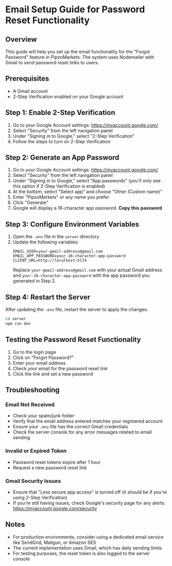 # Email Setup Guide for Password Reset Functionality

## Overview

This guide will help you set up the email functionality for the "Forgot Password" feature in PipzoMarkets. The system uses Nodemailer with Gmail to send password reset links to users.

## Prerequisites

- A Gmail account
- 2-Step Verification enabled on your Google account

## Step 1: Enable 2-Step Verification

1. Go to your Google Account settings: https://myaccount.google.com/
2. Select "Security" from the left navigation panel
3. Under "Signing in to Google," select "2-Step Verification"
4. Follow the steps to turn on 2-Step Verification

## Step 2: Generate an App Password

1. Go to your Google Account settings: https://myaccount.google.com/
2. Select "Security" from the left navigation panel
3. Under "Signing in to Google," select "App passwords" (you'll only see this option if 2-Step Verification is enabled)
4. At the bottom, select "Select app" and choose "Other (Custom name)"
5. Enter "PipzoMarkets" or any name you prefer
6. Click "Generate"
7. Google will display a 16-character app password. **Copy this password**

## Step 3: Configure Environment Variables

1. Open the `.env` file in the `server` directory
2. Update the following variables:
   ```
   EMAIL_USER=your-gmail-address@gmail.com
   EMAIL_APP_PASSWORD=your-16-character-app-password
   CLIENT_URL=http://localhost:5174
   ```
   Replace `your-gmail-address@gmail.com` with your actual Gmail address and `your-16-character-app-password` with the app password you generated in Step 2.

## Step 4: Restart the Server

After updating the `.env` file, restart the server to apply the changes:

```bash
cd server
npm run dev
```

## Testing the Password Reset Functionality

1. Go to the login page
2. Click on "Forgot Password?"
3. Enter your email address
4. Check your email for the password reset link
5. Click the link and set a new password

## Troubleshooting

### Email Not Received

- Check your spam/junk folder
- Verify that the email address entered matches your registered account
- Ensure your `.env` file has the correct Gmail credentials
- Check the server console for any error messages related to email sending

### Invalid or Expired Token

- Password reset tokens expire after 1 hour
- Request a new password reset link

### Gmail Security Issues

- Ensure that "Less secure app access" is turned off (it should be if you're using 2-Step Verification)
- If you're still having issues, check Google's security page for any alerts: https://myaccount.google.com/security

## Notes

- For production environments, consider using a dedicated email service like SendGrid, Mailgun, or Amazon SES
- The current implementation uses Gmail, which has daily sending limits
- For testing purposes, the reset token is also logged to the server console